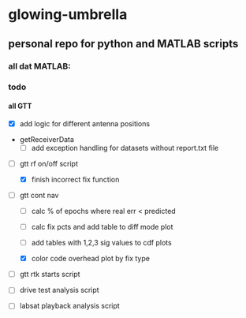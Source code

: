 # glowing-umbrella

## personal repo for python and MATLAB scripts


### all dat MATLAB:

### todo

#### all GTT
- [x] add logic for different antenna positions
  
- getReceiverData
  - [ ] add exception handling for datasets without report.txt file

- [ ] gtt rf on/off script
  - [x] finish incorrect fix function

  
  
- [ ] gtt cont nav
  - [ ] calc % of epochs where real err < predicted
  - [ ] calc fix pcts and add table to diff mode plot
  - [ ] add tables with 1,2,3 sig values to cdf plots
  - [x] color code overhead plot by fix type
  

  
 - [ ]  gtt rtk starts script
 
 - [ ] drive test analysis script
 
 - [ ] labsat playback analysis script 
 
 
